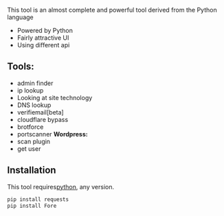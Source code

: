 This tool is an almost complete and powerful tool derived from the Python language

- Powered by Python
- Fairly attractive UI
- Using different api

## Tools:

- admin finder
- ip lookup
- Looking at site technology
- DNS lookup
- verifiemail[beta]
- cloudflare bypass
- brotforce
- portscanner
**Wordpress:**
- scan plugin
- get user

## Installation

This tool requires[python](https://www.python.org/), any version.

```sh
pip install requests
pip install Fore
```








